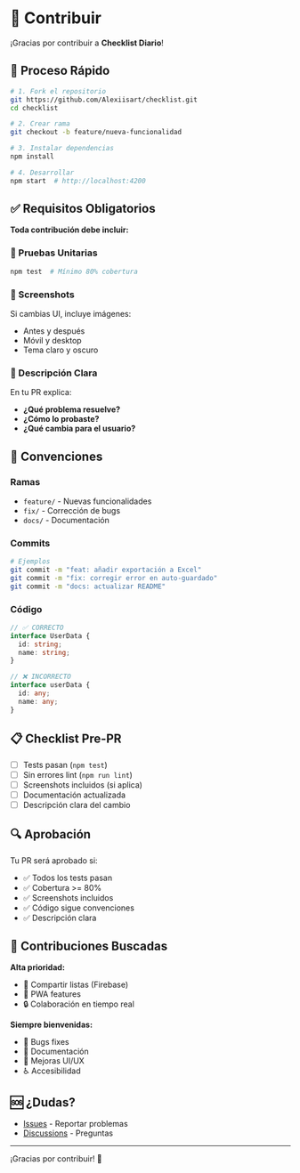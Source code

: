 # 🤝 Contribuir

¡Gracias por contribuir a **Checklist Diario**!

## 🚀 Proceso Rápido

```bash
# 1. Fork el repositorio
git https://github.com/Alexiisart/checklist.git
cd checklist

# 2. Crear rama
git checkout -b feature/nueva-funcionalidad

# 3. Instalar dependencias
npm install

# 4. Desarrollar
npm start  # http://localhost:4200
```

## ✅ Requisitos Obligatorios

**Toda contribución debe incluir:**

### 🧪 Pruebas Unitarias

```bash
npm test  # Mínimo 80% cobertura
```

### 📸 Screenshots

Si cambias UI, incluye imágenes:

- Antes y después
- Móvil y desktop
- Tema claro y oscuro

### 📝 Descripción Clara

En tu PR explica:

- **¿Qué problema resuelve?**
- **¿Cómo lo probaste?**
- **¿Qué cambia para el usuario?**

## 🎯 Convenciones

### Ramas

- `feature/` - Nuevas funcionalidades
- `fix/` - Corrección de bugs
- `docs/` - Documentación

### Commits

```bash
# Ejemplos
git commit -m "feat: añadir exportación a Excel"
git commit -m "fix: corregir error en auto-guardado"
git commit -m "docs: actualizar README"
```

### Código

```typescript
// ✅ CORRECTO
interface UserData {
  id: string;
  name: string;
}

// ❌ INCORRECTO
interface userData {
  id: any;
  name: any;
}
```

## 📋 Checklist Pre-PR

- [ ] Tests pasan (`npm test`)
- [ ] Sin errores lint (`npm run lint`)
- [ ] Screenshots incluidos (si aplica)
- [ ] Documentación actualizada
- [ ] Descripción clara del cambio

## 🔍 Aprobación

Tu PR será aprobado si:

- ✅ Todos los tests pasan
- ✅ Cobertura >= 80%
- ✅ Screenshots incluidos
- ✅ Código sigue convenciones
- ✅ Descripción clara

## 🎯 Contribuciones Buscadas

**Alta prioridad:**

- 🚀 Compartir listas (Firebase)
- 📱 PWA features
- 🔒 Colaboración en tiempo real

**Siempre bienvenidas:**

- 🐛 Bugs fixes
- 📖 Documentación
- 🎨 Mejoras UI/UX
- ♿ Accesibilidad

## 🆘 ¿Dudas?

- [Issues](https://github.com/Alexiisart/checklist/issues) - Reportar problemas
- [Discussions](https://github.com/Alexiisart/checklist/discussions) - Preguntas

---

¡Gracias por contribuir! 🚀
